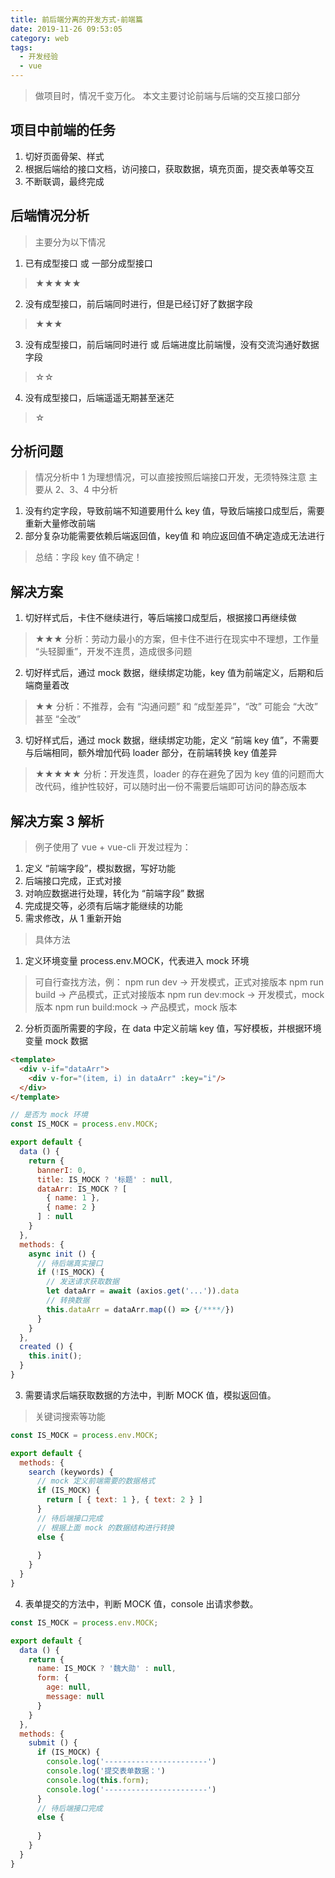 ```yaml
---
title: 前后端分离的开发方式-前端篇
date: 2019-11-26 09:53:05
category: web
tags:
  - 开发经验
  - vue
---
```


> 做项目时，情况千变万化。
> 本文主要讨论前端与后端的交互接口部分

## 项目中前端的任务
1. 切好页面骨架、样式
2. 根据后端给的接口文档，访问接口，获取数据，填充页面，提交表单等交互
3. 不断联调，最终完成

## 后端情况分析
> 主要分为以下情况

1. 已有成型接口 或 一部分成型接口
> ★★★★★

2. 没有成型接口，前后端同时进行，但是已经订好了数据字段
> ★★★

3. 没有成型接口，前后端同时进行 或 后端进度比前端慢，没有交流沟通好数据字段
> ☆☆

4. 没有成型接口，后端遥遥无期甚至迷茫
> ☆

## 分析问题
> 情况分析中 1 为理想情况，可以直接按照后端接口开发，无须特殊注意
> 主要从 2、3、4 中分析

1. 没有约定字段，导致前端不知道要用什么 key 值，导致后端接口成型后，需要重新大量修改前端
2. 部分复杂功能需要依赖后端返回值，key值 和 响应返回值不确定造成无法进行

> 总结：字段 key 值不确定！

## 解决方案

1. 切好样式后，卡住不继续进行，等后端接口成型后，根据接口再继续做
> ★★★
> 分析：劳动力最小的方案，但卡住不进行在现实中不理想，工作量 “头轻脚重”，开发不连贯，造成很多问题

2. 切好样式后，通过 mock 数据，继续绑定功能，key 值为前端定义，后期和后端商量着改
> ★★
> 分析：不推荐，会有 “沟通问题” 和 “成型差异”，“改” 可能会 “大改” 甚至 “全改”

3. 切好样式后，通过 mock 数据，继续绑定功能，定义 “前端 key 值”，不需要与后端相同，额外增加代码 loader 部分，在前端转换 key 值差异
> ★★★★★
> 分析：开发连贯，loader 的存在避免了因为 key 值的问题而大改代码，维护性较好，可以随时出一份不需要后端即可访问的静态版本

## 解决方案 3 解析
> 例子使用了 vue + vue-cli
> 开发过程为：

1. 定义 “前端字段”，模拟数据，写好功能
2. 后端接口完成，正式对接
3. 对响应数据进行处理，转化为 “前端字段” 数据
4. 完成提交等，必须有后端才能继续的功能
5. 需求修改，从 1 重新开始

> 具体方法

1. 定义环境变量 process.env.MOCK，代表进入 mock 环境
> 可自行查找方法，例：
> npm run dev        -> 开发模式，正式对接版本
> npm run build      -> 产品模式，正式对接版本
> npm run dev:mock   -> 开发模式，mock 版本
> npm run build:mock -> 产品模式，mock 版本

2. 分析页面所需要的字段，在 data 中定义前端 key 值，写好模板，并根据环境变量 mock 数据

```html
<template>
  <div v-if="dataArr">
    <div v-for="(item, i) in dataArr" :key="i"/>
  </div>
</template>
```
```javascript
// 是否为 mock 环境
const IS_MOCK = process.env.MOCK;

export default {
  data () {
    return {
      bannerI: 0,
      title: IS_MOCK ? '标题' : null,
      dataArr: IS_MOCK ? [
        { name: 1 },
        { name: 2 }
      ] : null
    }
  },
  methods: {
    async init () {
      // 待后端真实接口
      if (!IS_MOCK) {
        // 发送请求获取数据
        let dataArr = await (axios.get('...')).data
        // 转换数据
        this.dataArr = dataArr.map(() => {/****/})
      }
    }
  },
  created () {
    this.init();
  }
}
```

3. 需要请求后端获取数据的方法中，判断 MOCK 值，模拟返回值。
> 关键词搜索等功能
```javascript
const IS_MOCK = process.env.MOCK;

export default {
  methods: {
    search (keywords) {
      // mock 定义前端需要的数据格式
      if (IS_MOCK) {
        return [ { text: 1 }, { text: 2 } ]
      }
      // 待后端接口完成
      // 根据上面 mock 的数据结构进行转换
      else {
        
      }
    }
  }
}
```

4. 表单提交的方法中，判断 MOCK 值，console 出请求参数。
```javascript
const IS_MOCK = process.env.MOCK;

export default {
  data () {
    return {
      name: IS_MOCK ? '魏大勋' : null,
      form: {
        age: null,
        message: null
      }
    }
  },
  methods: {
    submit () {
      if (IS_MOCK) {
        console.log('-----------------------')
        console.log('提交表单数据：')
        console.log(this.form);
        console.log('-----------------------')
      }
      // 待后端接口完成
      else {
        
      }
    }
  }
}
```